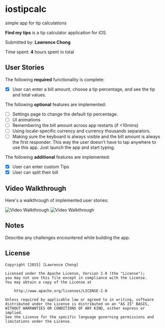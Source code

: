 # iostipcalc
simple app for tip calculations

**Find my tips** is a tip calculator application for iOS.

Submitted by: **Lawrence Chong**

Time spent: **4** hours spent in total

## User Stories

The following **required** functionality is complete:
* [X] User can enter a bill amount, choose a tip percentage, and see the tip and total values.

The following **optional** features are implemented:
* [ ] Settings page to change the default tip percentage.
* [ ] UI animations
* [ ] Remembering the bill amount across app restarts (if <10mins)
* [ ] Using locale-specific currency and currency thousands separators.
* [ ] Making sure the keyboard is always visible and the bill amount is always the first responder. This way the user doesn't have to tap anywhere to use this app. Just launch the app and start typing.

The following **additional** features are implemented:

- [X] User can enter custom Tips
- [X] User can split their bill

## Video Walkthrough 

Here's a walkthrough of implemented user stories:

<img src='http://i.imgur.com/9DMaIed.gif' title='Video Walkthrough' width='' alt='Video Walkthrough' />

<img src='http://i.imgur.com/4Xi6KC2.gif' title='Video Walkthrough' width='' alt='Video Walkthrough' />


## Notes

Describe any challenges encountered while building the app.

## License

    Copyright [2015] [Lawrence Chong]

    Licensed under the Apache License, Version 2.0 (the "License");
    you may not use this file except in compliance with the License.
    You may obtain a copy of the License at

        http://www.apache.org/licenses/LICENSE-2.0

    Unless required by applicable law or agreed to in writing, software
    distributed under the License is distributed on an "AS IS" BASIS,
    WITHOUT WARRANTIES OR CONDITIONS OF ANY KIND, either express or implied.
    See the License for the specific language governing permissions and
    limitations under the License.
